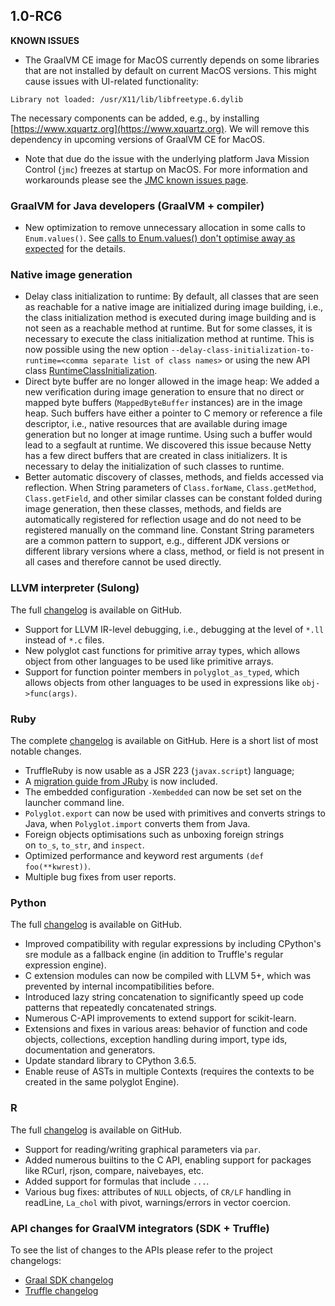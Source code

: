 
## 1.0-RC6

**KNOWN ISSUES**

* The GraalVM CE image for MacOS currently depends on some libraries that are not installed by default on current MacOS versions.
This might cause issues with UI-related functionality:
```
Library not loaded: /usr/X11/lib/libfreetype.6.dylib
```
The necessary components can be added, e.g., by installing [https://www.xquartz.org](https://www.xquartz.org). We will remove this dependency in upcoming versions of GraalVM CE for MacOS.

* Note that due do the issue with the underlying platform Java Mission Control (`jmc`) freezes at startup on MacOS. For more information and workarounds please see the [JMC known issues page](https://www.oracle.com/technetwork/java/javase/jmc55-release-notes-2412446.html#known-iss).

### GraalVM for Java developers (GraalVM + compiler)

* New optimization to remove unnecessary allocation in some calls to `Enum.values()`.  See [calls to Enum.values() don't optimise away as expected](https://github.com/oracle/graal/issues/574) for the details.

### Native image generation

* Delay class initialization to runtime: By default, all classes that are seen as reachable for a native image are initialized during image building, i.e., the class initialization method is executed during image building and is not seen as a reachable method at runtime. But for some classes, it is necessary to execute the class initialization method at runtime. This is now possible using the new option `--delay-class-initialization-to-runtime=<comma separate list of class names>` or using the new API class [RuntimeClassInitialization](http://www.graalvm.org/sdk/javadoc/org/graalvm/nativeimage/RuntimeClassInitialization.html).
* Direct byte buffer are no longer allowed in the image heap: We added a new verification during image generation to ensure that no direct or mapped byte buffers (`MappedByteBuffer` instances) are in the image heap. Such buffers have either a pointer to C memory or reference a file descriptor, i.e., native resources that are available during image generation but no longer at image runtime. Using such a buffer would lead to a segfault at runtime. We discovered this issue because Netty has a few direct buffers that are created in class initializers. It is necessary to delay the initialization of such classes to runtime.
* Better automatic discovery of classes, methods, and fields accessed via reflection. When String parameters of `Class.forName`, `Class.getMethod`, `Class.getField`, and other similar classes can be constant folded during image generation, then these classes, methods, and fields are automatically registered for reflection usage and do not need to be registered manually on the command line. Constant String parameters are a common pattern to support, e.g., different JDK versions or different library versions where a class, method, or field is not present in all cases and therefore cannot be used directly.

### LLVM interpreter (Sulong)

The full [changelog](https://github.com/graalvm/sulong/blob/master/CHANGELOG.md)
is available on GitHub.

* Support for LLVM IR-level debugging, i.e., debugging at the level of `*.ll` instead of `*.c` files.
* New polyglot cast functions for primitive array types, which allows object from other languages to be used like primitive arrays.
* Support for function pointer members in `polyglot_as_typed`, which allows objects from other languages to be used in expressions like `obj->func(args)`.

### Ruby
The complete [changelog](https://github.com/oracle/truffleruby/blob/master/CHANGELOG.md) is available on GitHub. Here is a short list of most notable changes.

* TruffleRuby is now usable as a JSR 223 (`javax.script`) language;
* A [migration guide from JRuby](https://github.com/oracle/truffleruby/blob/master/doc/user/jruby-migration.md) is now included.
* The embedded configuration `-Xembedded` can now be set set on the launcher command line.
* `Polyglot.export` can now be used with primitives and converts strings to Java, when `Polyglot.import` converts them from Java.
* Foreign objects optimisations such as unboxing foreign strings on `to_s`, `to_str`, and `inspect`.
* Optimized performance and keyword rest arguments `(def foo(**kwrest))`.
* Multiple bug fixes from user reports.

### Python

The full [changelog](https://github.com/graalvm/graalpython/blob/master/CHANGELOG.md) is available on GitHub.

* Improved compatibility with regular expressions by including CPython's sre module as a fallback engine (in addition to Truffle's regular expression engine).
* C extension modules can now be compiled with LLVM 5+, which was prevented by internal incompatibilities before.
* Introduced lazy string concatenation to significantly speed up code patterns that repeatedly concatenated strings.
* Numerous C-API improvements to extend support for scikit-learn.
* Extensions and fixes in various areas: behavior of function and code objects, collections, exception handling during import, type ids, documentation and generators.
* Update standard library to CPython 3.6.5.
* Enable reuse of ASTs in multiple Contexts (requires the contexts to be created in the same polyglot Engine).

### R

The full [changelog](https://github.com/oracle/fastr/blob/master/CHANGELOG.md)
is available on GitHub.

* Support for reading/writing graphical parameters via `par`.
* Added numerous builtins to the C API, enabling support for packages like RCurl, rjson, compare, naivebayes, etc.
* Added support for formulas that include `...`.
* Various bug fixes: attributes of `NULL` objects, of `CR/LF` handling in readLine, `La_chol` with pivot, warnings/errors in vector coercion.

### API changes for GraalVM integrators (SDK + Truffle)

To see the list of changes to the APIs please refer to the project changelogs:

* [Graal SDK changelog](https://github.com/oracle/graal/blob/master/sdk/CHANGELOG.md)
* [Truffle changelog](https://github.com/oracle/graal/blob/master/truffle/CHANGELOG.md)
